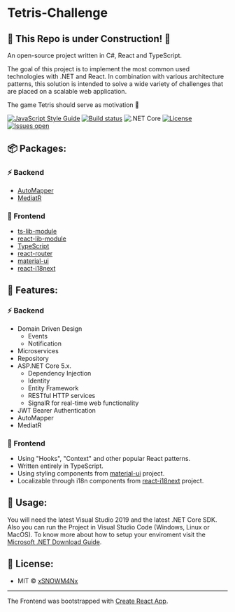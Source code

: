 # Tetris-Challenge
## 🚧 This Repo is under Construction! 🚧
 An open-source project written in C#, React and TypeScript.

The goal of this project is to implement the most common used technologies with .NET and React. In combination with various architecture patterns, this solution is intended to solve a wide variety of challenges that are placed on a scalable web application.

The game Tetris should serve as motivation 👾

[![JavaScript Style Guide](https://img.shields.io/badge/code_style-standard-brightgreen.svg)](https://standardjs.com)
[![Build status](https://ci.appveyor.com/api/projects/status/rl2ja69994rt3ei6?svg=true)](https://ci.appveyor.com/project/xSNOWM4Nx/tetris-challenge)
![.NET Core](https://github.com/xSNOWM4Nx/Tetris-Challenge/workflows/.NET%20Core/badge.svg)
[![License](https://img.shields.io/github/license/xsnowm4nx/tetris-challenge.svg)](LICENSE)
[![Issues open](https://img.shields.io/github/issues/xsnowm4nx/tetris-challenge.svg)](https://huboard.com/xSNOWM4Nx/Tetris-Challenge/)

## 📦 Packages:
### ⚡️ Backend
- [AutoMapper](https://www.nuget.org/packages/automapper/)
- [MediatR](https://www.nuget.org/packages/MediatR/)
### 🌈 Frontend
- [ts-lib-module](https://github.com/xSNOWM4Nx/ts-lib-module)
- [react-lib-module](https://github.com/xSNOWM4Nx/react-lib-module)
- [TypeScript](https://github.com/microsoft/TypeScript)
- [react-router](https://github.com/ReactTraining/react-router)
- [material-ui](https://github.com/mui-org/material-ui)
- [react-i18next](https://github.com/i18next/react-i18next)

## 🔮 Features:
### ⚡️ Backend
- Domain Driven Design
  - Events
  - Notification
- Microservices
- Repository
- ASP.NET Core 5.x.
  - Dependency Injection
  - Identity
  - Entity Framework
  - RESTful HTTP services
  - SignalR for real-time web functionality
- JWT Bearer Authentication
- AutoMapper
- MediatR
### 🌈 Frontend
- Using "Hooks", "Context" and other popular React patterns.
- Written entirely in TypeScript.
- Using styling components from [material-ui](https://github.com/mui-org/material-ui) project.
- Localizable through i18n components from [react-i18next](https://github.com/i18next/react-i18next) project.

## 🔌 Usage:
You will need the latest Visual Studio 2019 and the latest .NET Core SDK. Also you can run the Project in Visual Studio Code (Windows, Linux or MacOS). To know more about how to setup your enviroment visit the [Microsoft .NET Download Guide](https://www.microsoft.com/net/download).

## 📑 License:
- MIT © [xSNOWM4Nx](https://github.com/xSNOWM4Nx)
---
The Frontend was bootstrapped with [Create React App](https://github.com/facebook/create-react-app).